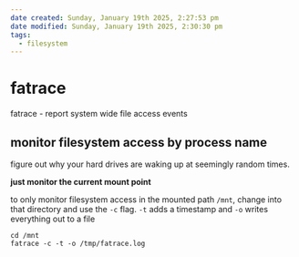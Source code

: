 ```yaml
---
date created: Sunday, January 19th 2025, 2:27:53 pm
date modified: Sunday, January 19th 2025, 2:30:30 pm
tags:
  - filesystem
---
```


# fatrace

fatrace - report system wide file access events

## monitor filesystem access by process name

figure out why your hard drives are waking up at seemingly random times.

**just monitor the current mount point**

to only monitor filesystem access in the mounted path `/mnt`, change into that directory and use the `-c` flag. `-t` adds a timestamp and `-o` writes everything out to a file

```shell
cd /mnt
fatrace -c -t -o /tmp/fatrace.log
```
